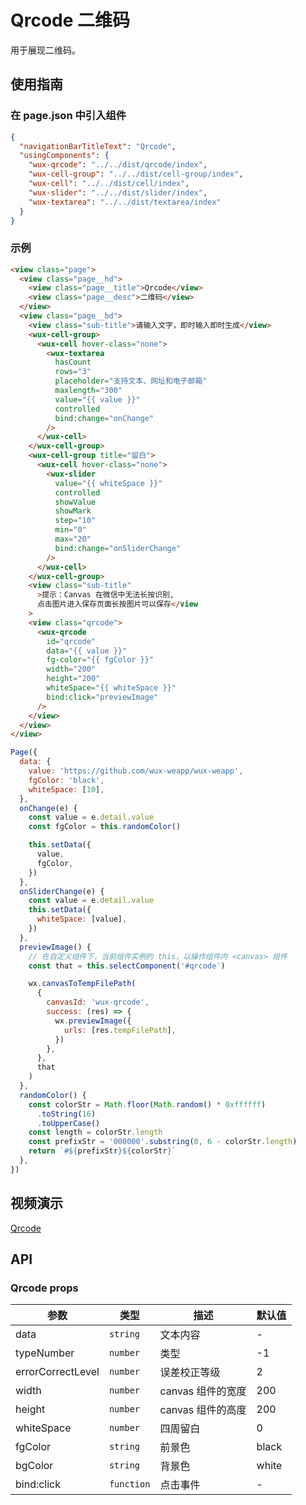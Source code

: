# Qrcode 二维码

用于展现二维码。

## 使用指南

### 在 page.json 中引入组件

```json
{
  "navigationBarTitleText": "Qrcode",
  "usingComponents": {
    "wux-qrcode": "../../dist/qrcode/index",
    "wux-cell-group": "../../dist/cell-group/index",
    "wux-cell": "../../dist/cell/index",
    "wux-slider": "../../dist/slider/index",
    "wux-textarea": "../../dist/textarea/index"
  }
}
```

### 示例

```html
<view class="page">
  <view class="page__hd">
    <view class="page__title">Qrcode</view>
    <view class="page__desc">二维码</view>
  </view>
  <view class="page__bd">
    <view class="sub-title">请输入文字，即时输入即时生成</view>
    <wux-cell-group>
      <wux-cell hover-class="none">
        <wux-textarea
          hasCount
          rows="3"
          placeholder="支持文本、网址和电子邮箱"
          maxlength="300"
          value="{{ value }}"
          controlled
          bind:change="onChange"
        />
      </wux-cell>
    </wux-cell-group>
    <wux-cell-group title="留白">
      <wux-cell hover-class="none">
        <wux-slider
          value="{{ whiteSpace }}"
          controlled
          showValue
          showMark
          step="10"
          min="0"
          max="20"
          bind:change="onSliderChange"
        />
      </wux-cell>
    </wux-cell-group>
    <view class="sub-title"
      >提示：Canvas 在微信中无法长按识别,
      点击图片进入保存页面长按图片可以保存</view
    >
    <view class="qrcode">
      <wux-qrcode
        id="qrcode"
        data="{{ value }}"
        fg-color="{{ fgColor }}"
        width="200"
        height="200"
        whiteSpace="{{ whiteSpace }}"
        bind:click="previewImage"
      />
    </view>
  </view>
</view>
```

```js
Page({
  data: {
    value: 'https://github.com/wux-weapp/wux-weapp',
    fgColor: 'black',
    whiteSpace: [10],
  },
  onChange(e) {
    const value = e.detail.value
    const fgColor = this.randomColor()

    this.setData({
      value,
      fgColor,
    })
  },
  onSliderChange(e) {
    const value = e.detail.value
    this.setData({
      whiteSpace: [value],
    })
  },
  previewImage() {
    // 在自定义组件下，当前组件实例的 this，以操作组件内 <canvas> 组件
    const that = this.selectComponent('#qrcode')

    wx.canvasToTempFilePath(
      {
        canvasId: 'wux-qrcode',
        success: (res) => {
          wx.previewImage({
            urls: [res.tempFilePath],
          })
        },
      },
      that
    )
  },
  randomColor() {
    const colorStr = Math.floor(Math.random() * 0xffffff)
      .toString(16)
      .toUpperCase()
    const length = colorStr.length
    const prefixStr = '000000'.substring(0, 6 - colorStr.length)
    return `#${prefixStr}${colorStr}`
  },
})
```

## 视频演示

[Qrcode](./_media/qrcode.mp4 ':include :type=iframe width=375px height=667px')

## API

### Qrcode props

| 参数              | 类型       | 描述              | 默认值 |
| ----------------- | ---------- | ----------------- | ------ |
| data              | `string`   | 文本内容          | -      |
| typeNumber        | `number`   | 类型              | -1     |
| errorCorrectLevel | `number`   | 误差校正等级      | 2      |
| width             | `number`   | canvas 组件的宽度 | 200    |
| height            | `number`   | canvas 组件的高度 | 200    |
| whiteSpace        | `number`   | 四周留白          | 0      |
| fgColor           | `string`   | 前景色            | black  |
| bgColor           | `string`   | 背景色            | white  |
| bind:click        | `function` | 点击事件          | -      |
